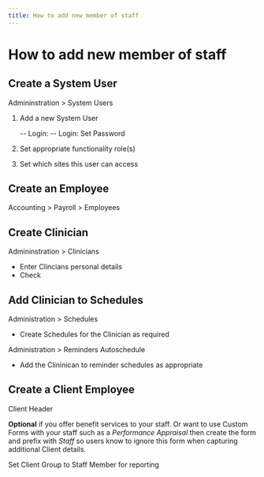```yaml
---
title: How to add new member of staff
---
```


# How to add new member of staff

## Create a System User

Admininstration > System Users

1. Add a new System User

   -- Login:
   -- Login: Set Password

2. Set appropriate functionality role(s)
3. Set which sites this user can access

## Create an Employee

Accounting > Payroll > Employees

## Create Clinician

Admininstration > Clinicians

- Enter Clincians personal details
- Check

## Add Clinician to Schedules

Administration > Schedules

- Create Schedules for the Clinician as required

Administration > Reminders Autoschedule

- Add the Clininican to reminder schedules as appropriate

## Create a Client Employee

Client Header

**Optional** if you offer benefit services to your staff. Or want to use Custom Forms with your staff such as a _Performance Appraisal_ then create the form and prefix with _Staff_ so users know to ignore this form when capturing additional Client details.

Set Client Group to Staff Member for reporting
